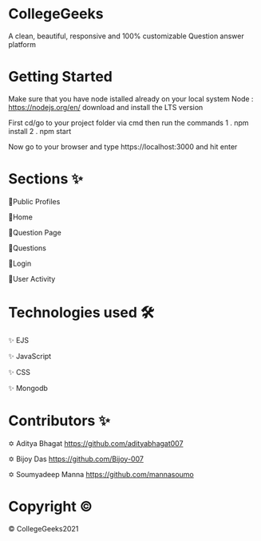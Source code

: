 # CollegeGeeks
A clean, beautiful, responsive and 100% customizable Question answer platform

# Getting Started
Make sure that you have node istalled already on your local system Node : https://nodejs.org/en/ download and install the LTS version

First cd/go to your project folder via cmd then run the commands 1 . npm install 2 . npm start

Now go to your browser and type https://localhost:3000 and hit enter

# Sections ✨
🌠Public Profiles   

🌠Home   

🌠Question Page   

🌠Questions   

🌠Login  

🌠User Activity  



# Technologies used 🛠️
✨ EJS
 
✨ JavaScript
 
✨ CSS

✨ Mongodb




# Contributors ✨
✡ Aditya Bhagat https://github.com/adityabhagat007

✡ Bijoy Das https://github.com/Bijoy-007

✡ Soumyadeep Manna https://github.com/mannasoumo



# Copyright  ©

© CollegeGeeks2021

